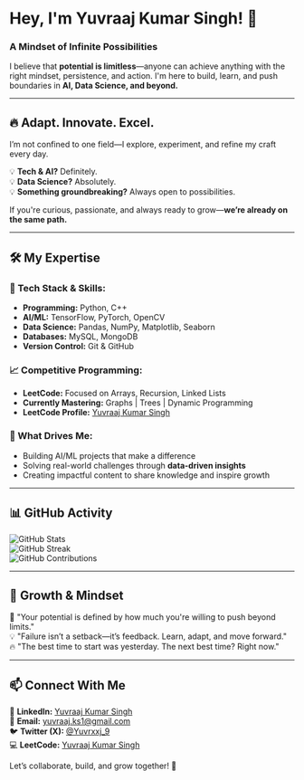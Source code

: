 # Hey, I'm Yuvraaj Kumar Singh! 🚀

### A Mindset of Infinite Possibilities
I believe that **potential is limitless**—anyone can achieve anything with the right mindset, persistence, and action. I'm here to build, learn, and push boundaries in **AI, Data Science, and beyond.**

---

## 🔥 Adapt. Innovate. Excel.
I’m not confined to one field—I explore, experiment, and refine my craft every day.

💡 **Tech & AI?** Definitely.  
💡 **Data Science?** Absolutely.  
💡 **Something groundbreaking?** Always open to possibilities.  

If you're curious, passionate, and always ready to grow—**we’re already on the same path.**

---

## 🛠️ My Expertise
### 🚀 Tech Stack & Skills:
- **Programming:** Python, C++
- **AI/ML:** TensorFlow, PyTorch, OpenCV
- **Data Science:** Pandas, NumPy, Matplotlib, Seaborn
- **Databases:** MySQL, MongoDB
- **Version Control:** Git & GitHub

### 📈 Competitive Programming:
- **LeetCode:** Focused on Arrays, Recursion, Linked Lists  
- **Currently Mastering:** Graphs | Trees | Dynamic Programming  
- **LeetCode Profile:** [Yuvraaj Kumar Singh](https://leetcode.com/u/yuvraaj666/)

### 🎯 What Drives Me:
- Building AI/ML projects that make a difference
- Solving real-world challenges through **data-driven insights**
- Creating impactful content to share knowledge and inspire growth

---

## 📊 GitHub Activity
![GitHub Stats](https://github-readme-stats.vercel.app/api?username=yuvrxj-24&show_icons=true&theme=radical)  
![GitHub Streak](https://github-readme-streak-stats.herokuapp.com/?user=yuvrxj-24&theme=radical)  
![GitHub Contributions](https://github-readme-activity-graph.cyclic.app/graph?username=yuvrxj-24&theme=radical)

---

## 🌱 Growth & Mindset
🚀 "Your potential is defined by how much you're willing to push beyond limits."  
💡 "Failure isn’t a setback—it’s feedback. Learn, adapt, and move forward."  
🔥 "The best time to start was yesterday. The next best time? Right now."

---

## 📫 Connect With Me
🔗 **LinkedIn:** [Yuvraaj Kumar Singh](http://www.linkedin.com/in/yuvraaj-kumar-singh-857a5224b)  
📧 **Email:** [yuvraaj.ks1@gmail.com](mailto:yuvraaj.ks1@gmail.com)  
🐦 **Twitter (X):** [@Yuvrxxj_9](https://x.com/Yuvrxxj_9)  
💻 **LeetCode:** [Yuvraaj Kumar Singh](https://leetcode.com/u/yuvraaj666/)  

Let’s collaborate, build, and grow together! 🚀

